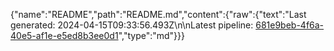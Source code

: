{"name":"README","path":"README.md","content":{"raw":{"text":"Last generated: 2024-04-15T09:33:56.493Z\n\nLatest pipeline: [681e9beb-4f6a-40e5-af1e-e5ed8b3ee0d1](/pipeline/681e9beb-4f6a-40e5-af1e-e5ed8b3ee0d1)","type":"md"}}}